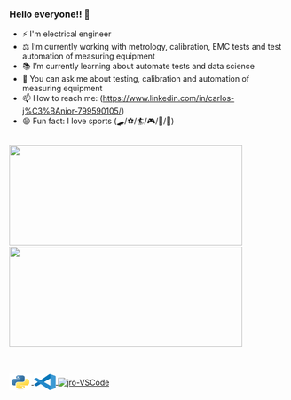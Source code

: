 ### Hello everyone!! 👋

- ⚡ I'm  electrical engineer
- ⚖️ I’m currently working with metrology, calibration, EMC tests and test automation of measuring equipment
- 📚 I’m currently learning about automate tests and data science
- 💬 You can ask me about testing, calibration and automation of measuring equipment
- 📫 How to reach me: (https://www.linkedin.com/in/carlos-j%C3%BAnior-799590105/)
- 😄 Fun fact: I love sports (🛹/⚽/🏄/🎮/🏈/🏀)


##


<div align="left">
  <a href="https://github.com/jrocarlos">
  <img height="180em" width="420" src="https://github-readme-stats.vercel.app/api?username=jrocarlos&show_icons=true&theme=dark&include_all_commits=true&count_private=true"/>
  <img height="180em" width="420" src="https://github-readme-stats.vercel.app/api/top-langs/?username=jrocarlos&layout=compact&langs_count=7&theme=dark"/>
</div>

  
  ##
 
  
<div style="display: inline_block"><br>
  <img align="center" alt="jro-Python" height="30" width="40" src="https://raw.githubusercontent.com/devicons/devicon/master/icons/python/python-original.svg">
  <img align="center" alt="jro-VSCode" height="30" width="40" src="https://github.com/devicons/devicon/blob/master/icons/vscode/vscode-original.svg">
  <img align="center" alt="jro-VSCode" height="30" width="40" src="https://github.com/devicons/devicon/icons/dotnetcore/dotnetcore-original.svg">       
</div>
